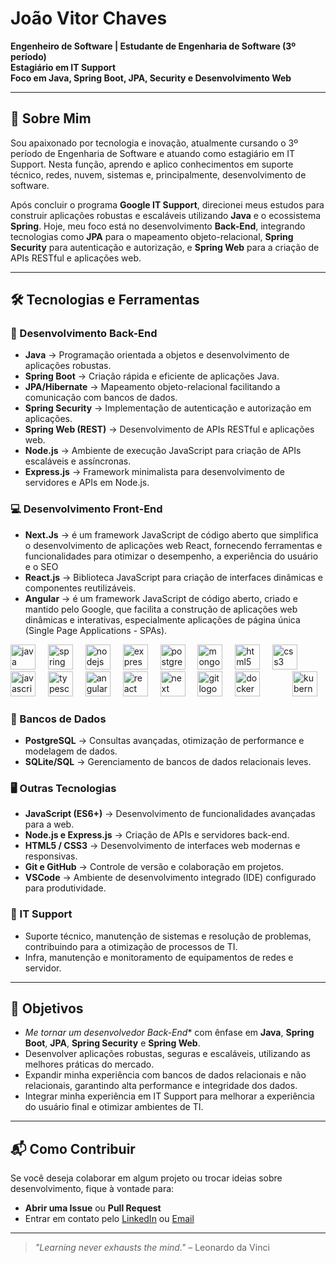  # João Vitor Chaves  
**Engenheiro de Software | Estudante de Engenharia de Software (3º período)**  
**Estagiário em IT Support**  
**Foco em Java, Spring Boot, JPA, Security e Desenvolvimento Web**  

---

## 📌 Sobre Mim

Sou apaixonado por tecnologia e inovação, atualmente cursando o 3º período de Engenharia de Software e atuando como estagiário em IT Support. Nesta função, aprendo e aplico conhecimentos em suporte técnico, redes, nuvem, sistemas e, principalmente, desenvolvimento de software.

Após concluir o programa **Google IT Support**, direcionei meus estudos para construir aplicações robustas e escaláveis utilizando **Java** e o ecossistema **Spring**. Hoje, meu foco está no desenvolvimento **Back-End**, integrando tecnologias como **JPA** para o mapeamento objeto-relacional, **Spring Security** para autenticação e autorização, e **Spring Web** para a criação de APIs RESTful e aplicações web.

---

## 🛠 Tecnologias e Ferramentas  

### 🚀 Desenvolvimento Back-End  
- **Java** → Programação orientada a objetos e desenvolvimento de aplicações robustas.  
- **Spring Boot** → Criação rápida e eficiente de aplicações Java.  
- **JPA/Hibernate** → Mapeamento objeto-relacional facilitando a comunicação com bancos de dados.  
- **Spring Security** → Implementação de autenticação e autorização em aplicações.  
- **Spring Web (REST)** → Desenvolvimento de APIs RESTful e aplicações web.  
- **Node.js** → Ambiente de execução JavaScript para criação de APIs escaláveis e assíncronas.  
- **Express.js** → Framework minimalista para desenvolvimento de servidores e APIs em Node.js.  

### 💻 Desenvolvimento Front-End  
- **Next.Js** → é um framework JavaScript de código aberto que simplifica o desenvolvimento de aplicações web React, fornecendo ferramentas e funcionalidades para otimizar o desempenho, a experiência do usuário e o SEO
- **React.js** → Biblioteca JavaScript para criação de interfaces dinâmicas e componentes reutilizáveis.  
- **Angular** → é um framework JavaScript de código aberto, criado e mantido pelo Google, que facilita a construção de aplicações web dinâmicas e interativas, especialmente aplicações de página única (Single Page Applications - SPAs). 

<div align="left">
  <img src="https://cdn.jsdelivr.net/gh/devicons/devicon/icons/java/java-original.svg" height="40" alt="java logo"  />
  <img width="12" />
  <img src="https://cdn.jsdelivr.net/gh/devicons/devicon/icons/spring/spring-original.svg" height="40" alt="spring logo"  />
  <img width="12" />
  <img src="https://cdn.jsdelivr.net/gh/devicons/devicon/icons/nodejs/nodejs-original.svg" height="40" alt="nodejs logo"  />
  <img width="12" />
  <img src="https://cdn.jsdelivr.net/gh/devicons/devicon/icons/express/express-original.svg" height="40" alt="express logo"  />
  <img width="12" />
  <img src="https://cdn.jsdelivr.net/gh/devicons/devicon/icons/postgresql/postgresql-original.svg" height="40" alt="postgresql logo"  />
  <img width="12" />
  <img src="https://cdn.jsdelivr.net/gh/devicons/devicon/icons/mongodb/mongodb-original.svg" height="40" alt="mongodb logo"  />
  <img width="12" />
  <img src="https://cdn.jsdelivr.net/gh/devicons/devicon/icons/html5/html5-original.svg" height="40" alt="html5 logo"  />
  <img width="12" />
  <img src="https://cdn.jsdelivr.net/gh/devicons/devicon/icons/css3/css3-original.svg" height="40" alt="css3 logo"  />
  <img width="12" />
  <img src="https://cdn.jsdelivr.net/gh/devicons/devicon/icons/javascript/javascript-original.svg" height="40" alt="javascript logo"  />
  <img width="12" />
  <img src="https://cdn.jsdelivr.net/gh/devicons/devicon/icons/typescript/typescript-original.svg" height="40" alt="typescript logo"  />
  <img width="12" />
  <img src="https://cdn.jsdelivr.net/gh/devicons/devicon/icons/angular/angular-original.svg" height="40" alt="angular logo"  />
  <img width="12" />
  <img src="https://cdn.jsdelivr.net/gh/devicons/devicon/icons/angular/angular-original.svg" height="40" alt="react logo"  />
  <img width="12" />
  <img src="https://cdn.jsdelivr.net/gh/devicons/devicon/icons/angular/angular-original.svg" height="40" alt="next logo"  />
  <img width="12" />
  <img src="https://cdn.jsdelivr.net/gh/devicons/devicon/icons/git/git-original.svg" height="40" alt="git logo"  />
  <img width="12" />
  <img src="https://cdn.jsdelivr.net/gh/devicons/devicon/icons/docker/docker-original.svg" height="40" alt="docker logo"  />
  <img width="12" />
  <img width="12" />
  <img width="12" />
  <img src="https://cdn.jsdelivr.net/gh/devicons/devicon/icons/kubernetes/kubernetes-plain.svg" height="40" alt="kubernetes logo"  />
</div>


###

### 💾 Bancos de Dados
- **PostgreSQL** → Consultas avançadas, otimização de performance e modelagem de dados.
- **SQLite/SQL** → Gerenciamento de bancos de dados relacionais leves.

### 🖥️ Outras Tecnologias
- **JavaScript (ES6+)** → Desenvolvimento de funcionalidades avançadas para a web.
- **Node.js e Express.js** → Criação de APIs e servidores back-end.
- **HTML5 / CSS3** → Desenvolvimento de interfaces web modernas e responsivas.
- **Git e GitHub** → Controle de versão e colaboração em projetos.
- **VSCode** → Ambiente de desenvolvimento integrado (IDE) configurado para produtividade.

### 🔧 IT Support
- Suporte técnico, manutenção de sistemas e resolução de problemas, contribuindo para a otimização de processos de TI.
- Infra, manutenção e monitoramento de equipamentos de redes e servidor.

---

## 🎯 Objetivos

- *Me tornar um desenvolvedor Back-End** com ênfase em **Java**, **Spring Boot**, **JPA**, **Spring Security** e **Spring Web**.
- Desenvolver aplicações robustas, seguras e escaláveis, utilizando as melhores práticas do mercado.
- Expandir minha experiência com bancos de dados relacionais e não relacionais, garantindo alta performance e integridade dos dados.
- Integrar minha experiência em IT Support para melhorar a experiência do usuário final e otimizar ambientes de TI.

---

## 📬 Como Contribuir  

Se você deseja colaborar em algum projeto ou trocar ideias sobre desenvolvimento, fique à vontade para:

- **Abrir uma Issue** ou **Pull Request**  
- Entrar em contato pelo [LinkedIn](https://www.linkedin.com/in/jo%C3%A3o-vitor-chaves-9412912b7) ou [Email](mailto:chavesprogrammer@gmail.com)

---

> *"Learning never exhausts the mind."* – Leonardo da Vinci
